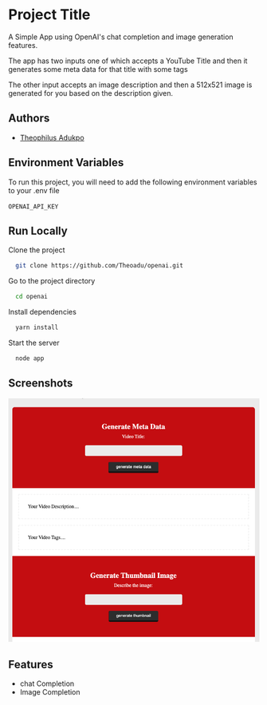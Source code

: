 
# Project Title

A Simple App using OpenAI's chat completion and image generation features.

The app has two inputs one of which accepts a YouTube Title and then it generates some meta data for that title with some tags

The other input accepts an image description and then a 512x521 image is generated for you based on the description given.


## Authors

- [Theophilus Adukpo](https://www.github.com/theoadu)



## Environment Variables

To run this project, you will need to add the following environment variables to your .env file

`OPENAI_API_KEY`


## Run Locally

Clone the project

```bash
  git clone https://github.com/Theoadu/openai.git
```

Go to the project directory

```bash
  cd openai
```

Install dependencies

```bash
  yarn install
```

Start the server

```bash
  node app
```




## Screenshots

![App Screenshot](image.png)


## Features

- chat Completion
- Image Completion


